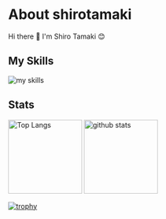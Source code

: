 # About shirotamaki

Hi there 👋 
I'm Shiro Tamaki 😊

## My Skills

<img alt="my skills" src="https://skillicons.dev/icons?theme=light&perline=8&i=html,css,ruby,rails,js,ts,react,nextjs,vue,postgres,vercel,sass,tailwind,jest,githubactions,figma" />

## Stats

<p align="left"> 
  <img alt="Top Langs" height="150px" src="https://github-readme-stats.vercel.app/api/top-langs/?username=shirotamaki&layout=compact&show_icons=true" />
  <img alt="github stats" height="150px" src="https://github-readme-stats.vercel.app/api?username=shirotamaki" />
</p>

[![trophy](https://github-profile-trophy.vercel.app/?username=shirotamaki&margin-w=5&column=5)](https://github.com/shirotamaki/)


<!--
**shirotamaki/shirotamaki** is a ✨ _special_ ✨ repository because its `README.md` (this file) appears on your GitHub profile.

Here are some ideas to get you started:

- 🔭 I’m currently working on ...
- 🌱 I’m currently learning ...
- 👯 I’m looking to collaborate on ...
- 🤔 I’m looking for help with ...
- 💬 Ask me about ...
- 📫 How to reach me: ...
- 😄 Pronouns: ...
- ⚡ Fun fact: ...
-->
